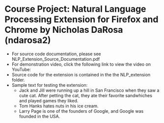 # Course Project: Natural Language Processing Extension for Firefox and Chrome by Nicholas DaRosa (ndarosa2)
 * For source code documentation, please see NLP_Extension_Source_Documentation.pdf
 * For demonstration video, click the following link to view the video on YouTube: 
 * Source code for the extension is contained in the the NLP_extension folder. 
 * Sample text for testing the extension:
   * Jack and Jill were running up a hill in San Francisco when they saw a cute cat. After petting the cat, they ate their favorite sandwhiches and played games they liked. 
   * Tom Hanks hates nuts in his ice cream.
   * Larry Page is one of the founders of Google, and Google was founded in the USA. 
